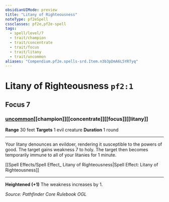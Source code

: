 ```yaml
---
obsidianUIMode: preview
title: "Litany of Righteousness"
noteType: pf2eSpell
cssclasses: pf2e,pf2e-spell
tags:
  - spell/level/7
  - trait/champion
  - trait/concentrate
  - trait/focus
  - trait/litany
  - trait/uncommon
aliases: "Compendium.pf2e.spells-srd.Item.n3b3pDmA6L5YRTyq" 
---
```

# Litany of Righteousness  `pf2:1`  
## Focus 7
### [uncommon](uncommon "Uncommon Rarity Trait")[[champion]][[concentrate]][[focus]][[litany]]

**Range** 30 feet
**Targets** 1 evil creature
**Duration** 1 round
* * * 
Your litany denounces an evildoer, rendering it susceptible to the powers of good. The target gains weakness 7 to holy. The target then becomes temporarily immune to all of your litanies for 1 minute.

[[Spell Effects/Spell Effect_ Litany of Righteousness|Spell Effect: Litany of Righteousness]]

* * *

**Heightened (+1)** The weakness increases by 1.

*Source: Pathfinder Core Rulebook*
*OGL*